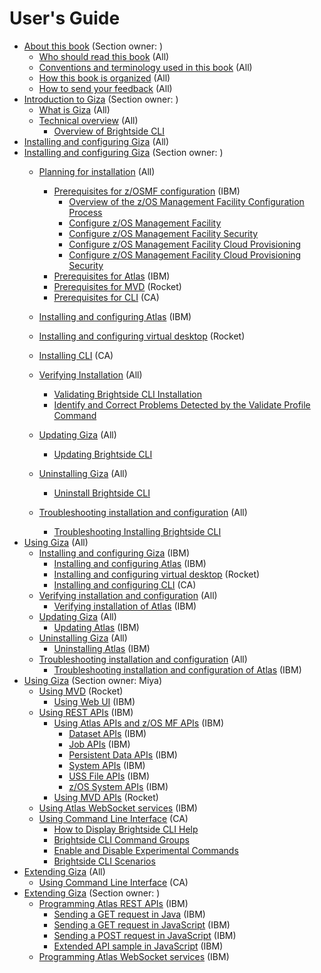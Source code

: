 # User's Guide

-   [About this book](topics/aboutthisbook.md) (Section owner: )
    - [Who should read this book](topics/whoread.md) (All)
    - [Conventions and terminology used in this book](topics/conventions.md) (All)
    - [How this book is organized](topics/organized.md) (All)
    - [How to send your feedback](topics/feedback.md) (All)
-   [Introduction to Giza](topics/introduction.md) (Section owner: )
    - [What is Giza](topics/whatis.md) (All)
    - [Technical overview](topics/techoverview.md) (All)
        -   [Overview of Brightside CLI](topics/cli-releasenotes.md)
-   [Installing and configuring Giza](topics/installandconfig.md) (All)
-   [Installing and configuring Giza](topics/installandconfig.md) (Section owner: )
    -   [Planning for installation](topics/planinstall.md) (All)
        -   [Prerequisites for z/OSMF configuration](topics/prezosmf.md) (IBM)
             - [Overview of the z/OS Management Facility Configuration Process](topics/cli-overviewzosmfconfig.md)
            - [Configure z/OS Management Facility](topics/cli-configzosmf.md)
            - [Configure z/OS Management Facility Security](topics/cli-configzosmfsecurity.md)
            - [Configure z/OS Management Facility Cloud Provisioning](topics/cli-configzosmfcloudprovisioning.md)
            - [Configure z/OS Management Facility Cloud Provisioning Security](topics/cli-configzosmfcloudprovisioningsecurity.md)
        -   [Prerequisites for Atlas](topics/preatlas.md) (IBM)
        -   [Prerequisites for MVD](topics/premvd.md) (Rocket)
        -   [Prerequisites for CLI](topics/precli.md) (CA)
           
    -   [Installing and configuring Atlas](topics/installingatlas.md) (IBM)
    -   [Installing and configuring virtual desktop](topics/installvirtualdesktop.md) (Rocket)
    -   [Installing CLI](topics/cli-installcli.md) (CA)
    -   [Verifying Installation](topics/verifyinstall.md) (All)
        - [Validating Brightside CLI Installation](topics/cli-validateInstallation.md)
        - [Identify and Correct Problems Detected by the Validate Profile Command](topics/cli-validateInstallationcorrectproblems.md)
    -   [Updating Giza](topics/applyservices.md) (All)
        -   [Updating Brightside CLI](topics/cli-updatingcli.md)
    -   [Uninstalling Giza](topics/uninstallingatlas.md) (All)
        -   [Uninstall Brightside CLI](topics/cli-uninstallcli.md)
    -   [Troubleshooting installation and configuration](topics/troubleshoot.md) (All)
        -   [Troubleshooting Installing Brightside CLI](topics/cli-troubleshootinginstallingcli.md)
-   [Using Giza](topics/using.md) (All)
    -   [Installing and configuring Giza](topics/installingtoc.md) (IBM)
        -   [Installing and configuring Atlas](topics/installingatlas.md) (IBM)
        -   [Installing and configuring virtual desktop](topics/installvirtualdesktop.md) (Rocket)
        -   [Installing and configuring CLI](topics/installcli.md) (CA)
    -   [Verifying installation and configuration](topics/verify.md) (All)
        -   [Verifying installation of Atlas](topics/verifyinstall.md) (IBM)
    -   [Updating Giza](topics/update.md) (All)
        -   [Updating Atlas](topics/applyservices.md) (IBM)
    -   [Uninstalling Giza](topics/uninstall.md) (All)
        - [Uninstalling Atlas](topics/uninstallingatlas.md) (IBM)
    -   [Troubleshooting installation and configuration](topics/troubleshoot.md) (All)
        - [Troubleshooting installation and configuration of Atlas](topics/troubleshootatlas.md) (IBM)
-   [Using Giza](topics/using.md) (Section owner: Miya)
    -   [Using MVD](topics/usingmvd.md) (Rocket)
        - [Using Web UI](topics/usingwebui.md) (IBM)
    -   [Using REST APIs](topics/usingrestapis.md) (IBM)
        -   [Using Atlas APIs and z/OS MF APIs](topics/usingatlasrestapis.md) (IBM)
            -   [Dataset APIs](topics/datasetapis.md) (IBM)
            -   [Job APIs](topics/jobapis.md) (IBM)
            -   [Persistent Data APIs](topics/persistentdataapis.md) (IBM)
            -   [System APIs](topics/systemapi.md) (IBM)
            -   [USS File APIs](topics/ussfileapis.md) (IBM)
            -   [z/OS System APIs](topics/systemapis.md) (IBM)
        -   [Using MVD APIs](topics/usingmvdapis.md) (Rocket)
    -   [Using Atlas WebSocket services](topics/websocket.md) (IBM)
    -   [Using Command Line Interface](topics/cli-usingcli.md) (CA)
        -  [How to Display Brightside CLI Help](topics/cli-howtodisplaybrightsidehelp.md)
        -  [Brightside CLI Command Groups](topics/cli-commandgroups.md)
        -  [Enable and Disable Experimental Commands](topics/cli-enabledisablexperimentalcommands.md)
        -  [Brightside CLI Scenarios](topics/cli-scenarios.md)  
-   [Extending Giza](topics/extend.md) (All)
    -   [Using Command Line Interface](topics/usingcli.md) (CA)
-   [Extending Giza](topics/extend.md) (Section owner: )
    -   [Programming Atlas REST APIs](topics/programrestapi.md) (IBM)
        - [Sending a GET request in Java](topics/getrequestinjava.md) (IBM)
        - [Sending a GET request in JavaScript](topics/getrequestsinjavascript.md) (IBM)
        - [Sending a POST request in JavaScript](topics/postrequestinjavascript.md) (IBM)
        - [Extended API sample in JavaScript](topics/extendedapisample.md) (IBM)
    -   [Programming Atlas WebSocket services](topics/programwebsocket.md) (IBM)
